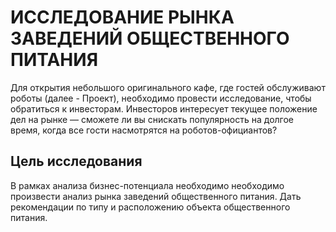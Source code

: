 # ИССЛЕДОВАНИЕ РЫНКА ЗАВЕДЕНИЙ ОБЩЕСТВЕННОГО ПИТАНИЯ

Для открытия небольшого оригинального кафе, где гостей обслуживают роботы (далее - Проект), необходимо провести исследование, чтобы обратиться к инвесторам. Инвесторов интересует текущее положение дел на рынке — сможете ли вы снискать популярность на долгое время, когда все гости насмотрятся на роботов-официантов?

## Цель исследования

В рамках анализа бизнес-потенциала необходимо необходимо произвести анализ рынка заведений общественного питания. Дать рекомендации по типу и расположению объекта общественного питания.
